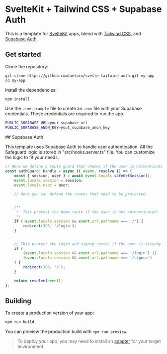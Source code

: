 # SvelteKit + Tailwind CSS + Supabase Auth

This is a template for [SvelteKit](https://kit.svelte.dev) apps, blend with [Tailwind CSS](https://tailwindcss.com/), and [Supabase Auth](https://supabase.io/docs/guides/auth).

## Get started

Clone the repository:

```bash
git clone https://github.com/aetaix/svelte-tailwind-auth.git my-app
cd my-app
```

Install the dependencies:

```bash
npm install
```

Use the `.env.example` file to create an `.env` file with your Supabase credentials. Those credentials are required to run the app.

```bash
PUBLIC_SUPABASE_URL=your_supabase_url
PUBLIC_SUPABASE_ANON_KEY=yout_supabase_anon_key
```

## Supabase Auth

This template uses Supabase Auth to handle user authentication. All the Safeguard logic is stored in "src/hooks.server.ts" file. You can customize the logic to fit your needs.

```typescript
// Here we define a route guard that checks if the user is authenticated.
const authGuard: Handle = async ({ event, resolve }) => {
	const { session, user } = await event.locals.safeGetSession();
	event.locals.session = session;
	event.locals.user = user;

	// Here you can define the routes that need to be protected.


    /**
     *  This protect the home route if the user is not authenticated.
     */
	if (!event.locals.session && event.url.pathname === '/') {
		redirect(303, '/login');
	}


	// This protect the login and signup routes if the user is already authenticated.
	if (
		(event.locals.session && event.url.pathname === '/login') ||
		(event.locals.session && event.url.pathname === '/signup')
	) {
		redirect(303, '/');
	}

	return resolve(event);
};
```

## Building

To create a production version of your app:

```bash
npm run build
```

You can preview the production build with `npm run preview`.

> To deploy your app, you may need to install an [adapter](https://kit.svelte.dev/docs/adapters) for your target environment.
